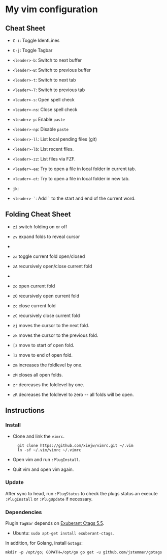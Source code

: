 # My vim configuration

## Cheat Sheet

- `C-i`: Toggle IdentLines
- `C-j`: Toggle Tagbar

- `<leader>-b`: Switch to next buffer
- `<leader>-B`: Switch to previous buffer
- `<leader>-t`: Switch to next tab
- `<leader>-T`: Switch to previous tab

- `<leader>-s`: Open spell check
- `<leader>-ns`: Close spell check
- `<leader>-p`: Enable `paste`
- `<leader>-np`: Disable `paste`

- `<leader>-ll`: List local pending files (git)
- `<leader>-lb`: List recent files.

- `<leader>-zz`: List files via FZF.

- `<leader>-ee`: Try to open a file in local folder in current tab.
- `<leader>-et`: Try to open a file in local folder in new tab.

- `jk`: <esc>
- `` <leader>-` ``: Add `` ` `` to the start and end of the current word.

## Folding Cheat Sheet

- `zi` switch folding on or off
- `zv` expand folds to reveal cursor
-
- `za` toggle current fold open/closed
- `zA`  recursively open/close current fold
-
- `zo` open current fold
- `zO` recursively open current fold
- `zc` close current fold
- `zC`  recursively close current fold

- `zj` moves the cursor to the next fold.
- `zk` moves the cursor to the previous fold.
- `[z` move to start of open fold.
- `]z` move to end of open fold.

- `zm` increases the foldlevel by one.
- `zM` closes all open folds.
- `zr` decreases the foldlevel by one.
- `zR` decreases the foldlevel to zero -- all folds will be open.


## Instructions

### Install

- Clone and link the `vimrc`.

        git clone https://github.com/xiejw/vimrc.git ~/.vim
        ln -sf ~/.vim/vimrc ~/.vimrc

- Open vim and run `:PlugInstall`.
- Quit vim and open vim again.

### Update

After sync to head, run `:PlugStatus` to check the plugs status an execute
`:PlugInstall` or `:PlugUpdate` if necessary.

### Dependencies


Plugin `TagBar` depends on [Exuberant Ctags 5.5](http://ctags.sourceforge.net/).

- Ubuntu: `sudo apt-get install exuberant-ctags`.

In addition, for Golang, install `Gotags`:

    mkdir -p /opt/go; GOPATH=/opt/go go get -u github.com/jstemmer/gotags

